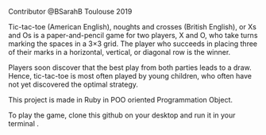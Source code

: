 Contributor @BSarahB Toulouse 2019

Tic-tac-toe (American English), noughts and crosses (British English), or Xs and Os is a paper-and-pencil game for two players, X and O, who take turns marking the spaces in a 3×3 grid. The player who succeeds in placing three of their marks in a horizontal, vertical, or diagonal row is the winner.


Players soon discover that the best play from both parties leads to a draw. Hence, tic-tac-toe is most often played by young children, who often have not yet discovered the optimal strategy. 

This project is made in Ruby in POO oriented Programmation Object.

To play the game, clone this github on your desktop and run it in your terminal . 